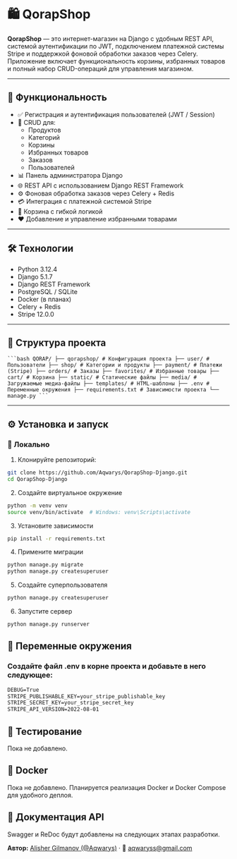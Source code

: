 # 🛍️ QorapShop

**QorapShop** — это интернет-магазин на Django с удобным REST API, системой аутентификации по JWT, подключением платежной системы Stripe и поддержкой фоновой обработки заказов через Celery. Приложение включает функциональность корзины, избранных товаров и полный набор CRUD-операций для управления магазином.

---

## 🚀 Функциональность

- ✅ Регистрация и аутентификация пользователей (JWT / Session)
- 📁 CRUD для:
  - Продуктов
  - Категорий
  - Корзины
  - Избранных товаров
  - Заказов
  - Пользователей
- 📊 Панель администратора Django
- 🌐 REST API с использованием Django REST Framework
- ⚙️ Фоновая обработка заказов через Celery + Redis
- 💳 Интеграция с платежной системой Stripe
- 🛒 Корзина с гибкой логикой
- ❤️ Добавление и управление избранными товарами

---

## 🛠️ Технологии

- Python 3.12.4
- Django 5.1.7
- Django REST Framework
- PostgreSQL / SQLite
- Docker (в планах)
- Celery + Redis
- Stripe 12.0.0

---

## 📂 Структура проекта

<pre><code>```bash QORAP/ ├── qorapshop/ # Конфигурация проекта ├── user/ # Пользователи ├── shop/ # Категории и продукты ├── payment/ # Платежи (Stripe) ├── orders/ # Заказы ├── favorites/ # Избранные товары ├── cart/ # Корзина ├── static/ # Статические файлы ├── media/ # Загружаемые медиа-файлы ├── templates/ # HTML-шаблоны ├── .env # Переменные окружения ├── requirements.txt # Зависимости проекта └── manage.py ```</code></pre>

---

## ⚙️ Установка и запуск

### 🔧 Локально

1. Клонируйте репозиторий:

```bash
git clone https://github.com/Aqwarys/QorapShop-Django.git
cd QorapShop-Django
```
2. Создайте виртуальное окружение
```bash
python -m venv venv
source venv/bin/activate  # Windows: venv\Scripts\activate
```
3. Установите зависимости
```bash
pip install -r requirements.txt
```
4. Примените миграции
```bash
python manage.py migrate
python manage.py createsuperuser
```
5. Создайте суперпользователя
```bash
python manage.py createsuperuser
```
6. Запустите сервер
```bash
python manage.py runserver
```

## 🔑 Переменные окружения
### Создайте файл .env в корне проекта и добавьте в него следующее:
```txt
DEBUG=True
STRIPE_PUBLISHABLE_KEY=your_stripe_publishable_key
STRIPE_SECRET_KEY=your_stripe_secret_key
STRIPE_API_VERSION=2022-08-01
```

## 🧪 Тестирование
Пока не добавлено.

## 🐳 Docker
Пока не добавлено. Планируется реализация Docker и Docker Compose для удобного деплоя.

## 📑 Документация API
Swagger и ReDoc будут добавлены на следующих этапах разработки.

**Автор:** [Alisher Gilmanov (@Aqwarys)](https://github.com/Aqwarys) · 📧 aqwaryss@gmail.com

